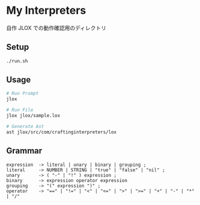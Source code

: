 # My Interpreters

自作 JLOX での動作確認用のディレクトリ

## Setup

```sh
./run.sh
```

## Usage

```sh
# Run Prompt
jlox

# Run File
jlox jlox/sample.lox

# Generate Ast
ast jlox/src/com/craftinginterpreters/lox
```

## Grammar

```ebnf
expression  -> literal | unary | binary | grouping ;
literal     -> NUMBER | STRING | "true" | "false" | "nil" ;
unary       -> ( "-" | "!" ) expression ;
binary      -> expression operator expression
grouping    -> "(" expression ")" ;
operator    -> "==" | "!=" | "<" | "<=" | ">" | ">=" | "+" | "-" | "*" | "/"
```
